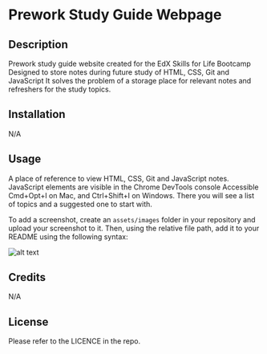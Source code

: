 # Prework Study Guide Webpage

## Description

Prework study guide website created for the EdX Skills for Life Bootcamp
Designed to store notes during future study of HTML, CSS, Git and JavaScript
It solves the problem of a storage place for relevant notes and refreshers for
the study topics.


## Installation

N/A

## Usage

A place of reference to view HTML, CSS, Git and JavaScript notes.
JavaScript elements are visible in the Chrome DevTools console 
Accessible Cmd+Opt+I on Mac, and Ctrl+Shift+I on Windows.
There you will see a list of topics and a suggested one to start with.


To add a screenshot, create an `assets/images` folder in your repository and upload your screenshot to it. Then, using the relative file path, add it to your README using the following syntax:

![alt text](assets/images/screenshot.png)

## Credits

N/A

## License

Please refer to the LICENCE in the repo.

